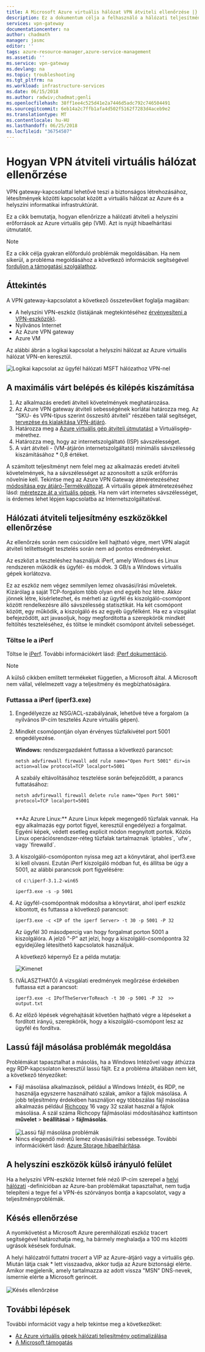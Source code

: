 ```yaml
---
title: A Microsoft Azure virtuális hálózat VPN átviteli ellenőrzése |} Microsoft Docs
description: Ez a dokumentum célja a felhasználó a hálózati teljesítményt a helyszíni erőforrások az Azure virtuális gép ellenőrzése érdekében.
services: vpn-gateway
documentationcenter: na
author: chadmath
manager: jasmc
editor: ''
tags: azure-resource-manager,azure-service-management
ms.assetid: ''
ms.service: vpn-gateway
ms.devlang: na
ms.topic: troubleshooting
ms.tgt_pltfrm: na
ms.workload: infrastructure-services
ms.date: 06/15/2018
ms.author: radwiv;chadmat;genli
ms.openlocfilehash: 38ff1ee4c525d41e2a7446d5adc792c746504491
ms.sourcegitcommit: 6eb14a2c7ffb1afa4d502f5162f7283d4aceb9e2
ms.translationtype: MT
ms.contentlocale: hu-HU
ms.lasthandoff: 06/25/2018
ms.locfileid: "36754507"
---
```

# <a name="how-to-validate-vpn-throughput-to-a-virtual-network"></a>Hogyan VPN átviteli virtuális hálózat ellenőrzése

VPN gateway-kapcsolattal lehetővé teszi a biztonságos létrehozásához, létesítmények közötti kapcsolat között a virtuális hálózat az Azure és a helyszíni informatikai infrastruktúrát.

Ez a cikk bemutatja, hogyan ellenőrizze a hálózati átviteli a helyszíni erőforrások az Azure virtuális gép (VM). Azt is nyújt hibaelhárítási útmutatót.

>[!NOTE]
>Ez a cikk célja gyakran előforduló problémák megoldásában. Ha nem sikerül, a probléma megoldásához a következő információk segítségével [forduljon a támogatási szolgálathoz](https://portal.azure.com/?#blade/Microsoft_Azure_Support/HelpAndSupportBlade).
>
>

## <a name="overview"></a>Áttekintés

A VPN gateway-kapcsolatot a következő összetevőket foglalja magában:

- A helyszíni VPN-eszköz (listájának megtekintéséhez [érvényesíteni a VPN-eszközök)](vpn-gateway-about-vpn-devices.md#devicetable).
- Nyilvános Internet
- Az Azure VPN gateway
- Azure VM

Az alábbi ábrán a logikai kapcsolat a helyszíni hálózat az Azure virtuális hálózat VPN-en keresztül.

![Logikai kapcsolat az ügyfél hálózati MSFT hálózathoz VPN-nel](./media/vpn-gateway-validate-throughput-to-vnet/VPNPerf.png)

## <a name="calculate-the-maximum-expected-ingressegress"></a>A maximális várt belépés és kilépés kiszámítása

1.  Az alkalmazás eredeti átviteli követelmények meghatározása.
2.  Az Azure VPN gateway átviteli sebességének korlátai határozza meg. Az "SKU- és VPN-típus szerint összesítő átviteli" részében talál segítséget, [tervezése és kialakítása VPN-átjáró](vpn-gateway-plan-design.md).
3.  Határozza meg a [Azure virtuális gép átviteli útmutatást](../virtual-machines/virtual-machines-windows-sizes.md) a Virtuálisgép-mérethez.
4.  Határozza meg, hogy az internetszolgáltató (ISP) sávszélességet.
5.  A várt átviteli - (VM-átjárón internetszolgáltató) minimális sávszélesség kiszámításához * 0,8 értéket.

A számított teljesítményt nem felel meg az alkalmazás eredeti átviteli követelmények, ha a sávszélességet az azonosított a szűk erőforrás növelnie kell. Tekintse meg az Azure VPN Gateway átméretezéséhez [módosítása egy átjáró-Termékváltozat](vpn-gateway-about-vpn-gateway-settings.md#gwsku). A virtuális gépek átméretezéséhez lásd: [méretezze át a virtuális gépek](../virtual-machines/virtual-machines-windows-resize-vm.md). Ha nem várt internetes sávszélességet, is érdemes lehet lépjen kapcsolatba az Internetszolgáltatóval.

## <a name="validate-network-throughput-by-using-performance-tools"></a>Hálózati átviteli teljesítmény eszközökkel ellenőrzése

Az ellenőrzés során nem csúcsidőre kell hajtható végre, mert VPN alagút átviteli telítettségét tesztelés során nem ad pontos eredményeket.

Az eszközt a teszteléshez használjuk iPerf, amely Windows és Linux rendszeren működik és ügyfél- és módok. 3 GB/s a Windows virtuális gépek korlátozva.

Ez az eszköz nem végez semmilyen lemez olvasási/írási műveletek. Kizárólag a saját TCP-forgalom több olyan end egyéb hoz létre. Akkor jönnek létre, kísérletezhet, és mérheti az ügyfél és kiszolgáló-csomópont között rendelkezésre álló sávszélesség statisztikát. Ha két csomópont között, egy működik, a kiszolgáló és az egyéb ügyfélként. Ha ez a vizsgálat befejeződött, azt javasoljuk, hogy megfordította a szerepkörök mindkét feltöltés teszteléséhez, és töltse le mindkét csomópont átviteli sebességet.

### <a name="download-iperf"></a>Töltse le a iPerf
Töltse le [iPerf](https://iperf.fr/download/iperf_3.1/iperf-3.1.2-win64.zip). További információkért lásd: [iPerf dokumentáció](https://iperf.fr/iperf-doc.php).

 >[!NOTE]
 >A külső cikkben említett termékeket független, a Microsoft által. A Microsoft nem vállal, vélelmezett vagy a teljesítmény és megbízhatóságára.
 >
 >

### <a name="run-iperf-iperf3exe"></a>Futtassa a iPerf (iperf3.exe)
1. Engedélyezze az NSG/ACL-szabályának, lehetővé téve a forgalom (a nyilvános IP-cím tesztelés Azure virtuális gépen).

2. Mindkét csomópontján olyan érvényes tűzfalkivétel port 5001 engedélyezése.

    **Windows:** rendszergazdaként futtassa a következő parancsot:

    ```CMD
    netsh advfirewall firewall add rule name="Open Port 5001" dir=in action=allow protocol=TCP localport=5001
    ```

    A szabály eltávolításához tesztelése során befejeződött, a parancs futtatásához:

    ```CMD
    netsh advfirewall firewall delete rule name="Open Port 5001" protocol=TCP localport=5001
    ```
    </br>
    **Az Azure Linux:** Azure Linux képek megengedő tűzfalak vannak. Ha egy alkalmazás egy portot figyel, keresztül engedélyezi a forgalmat. Egyéni képek, védett esetleg explicit módon megnyitott portok. Közös Linux operációsrendszer-réteg tűzfalak tartalmaznak `iptables`, `ufw`, vagy `firewalld`.

3. A kiszolgáló-csomóponton nyissa meg azt a könyvtárat, ahol iperf3.exe ki kell olvasni. Ezután iPerf kiszolgáló módban fut, és állítsa be úgy a 5001, az alábbi parancsok port figyelésére:

     ```CMD
     cd c:\iperf-3.1.2-win65

     iperf3.exe -s -p 5001
     ```

4. Az ügyfél-csomópontnak módosítsa a könyvtárat, ahol iperf eszköz kibontott, és futtassa a következő parancsot:

    ```CMD
    iperf3.exe -c <IP of the iperf Server> -t 30 -p 5001 -P 32
    ```

    Az ügyfél 30 másodpercig van hogy forgalmat porton 5001 a kiszolgálóra. A jelző "-P" azt jelzi, hogy a kiszolgáló-csomópontra 32 egyidejűleg létesíthető kapcsolatok használjuk.

    A következő képernyő Ez a példa mutatja:

    ![Kimenet](./media/vpn-gateway-validate-throughput-to-vnet/06theoutput.png)

5. (VÁLASZTHATÓ) A vizsgálati eredmények megőrzése érdekében futtassa ezt a parancsot:

    ```CMD
    iperf3.exe -c IPofTheServerToReach -t 30 -p 5001 -P 32  >> output.txt
    ```

6. Az előző lépések végrehajtását követően hajtható végre a lépéseket a fordított irányú, szerepkörök, hogy a kiszolgáló-csomópont lesz az ügyfél és fordítva.

## <a name="address-slow-file-copy-issues"></a>Lassú fájl másolása problémák megoldása
Problémákat tapasztalhat a másolás, ha a Windows Intézővel vagy áthúzza egy RDP-kapcsolaton keresztül lassú fájlt. Ez a probléma általában nem két, a következő tényezőket:

- Fájl másolása alkalmazások, például a Windows Intézőt, és RDP, ne használja egyszerre használható szálak, amikor a fájlok másolása. A jobb teljesítmény érdekében használjon egy többszálas fájl másolása alkalmazás például [Richcopy](https://technet.microsoft.com/magazine/2009.04.utilityspotlight.aspx) 16 vagy 32 szálat használ a fájlok másolása. A szál száma Richcopy fájlmásolási módosításához kattintson **művelet** > **beállításai** > **fájlmásolás**.<br><br>
![Lassú fájl másolása problémák](./media/vpn-gateway-validate-throughput-to-vnet/Richcopy.png)<br>
- Nincs elegendő méretű lemez olvasási/írási sebessége. További információkért lásd: [Azure Storage hibaelhárítása](../storage/common/storage-e2e-troubleshooting.md).

## <a name="on-premises-device-external-facing-interface"></a>A helyszíni eszközök külső irányuló felület
Ha a helyszíni VPN-eszköz Internet felé néző IP-cím szerepel a [helyi hálózati](vpn-gateway-howto-site-to-site-resource-manager-portal.md#LocalNetworkGateway) -definícióban az Azure-ban problémákat tapasztalhat, nem tudja telepíteni a tegye fel a VPN-és szórványos bontja a kapcsolatot, vagy a teljesítményproblémák.

## <a name="checking-latency"></a>Késés ellenőrzése
A nyomkövetést a Microsoft Azure peremhálózati eszköz tracert segítségével határozhatja meg, ha bármely meghaladja a 100 ms közötti ugrások késések fordulnak.

A helyi hálózatról futtatni *tracert* a VIP az Azure-átjáró vagy a virtuális gép. Miután látja csak * lett visszaadva, akkor tudja az Azure biztonsági elérte. Amikor megjelenik, amely tartalmazza az adott vissza "MSN" DNS-nevek, ismernie elérte a Microsoft gerincét.<br><br>
![Késés ellenőrzése](./media/vpn-gateway-validate-throughput-to-vnet/08checkinglatency.png)

## <a name="next-steps"></a>További lépések
További információt vagy a help tekintse meg a következőket:

- [Az Azure virtuális gépek hálózati teljesítmény optimalizálása](../virtual-network/virtual-network-optimize-network-bandwidth.md)
- [A Microsoft támogatás](https://portal.azure.com/?#blade/Microsoft_Azure_Support/HelpAndSupportBlade)
